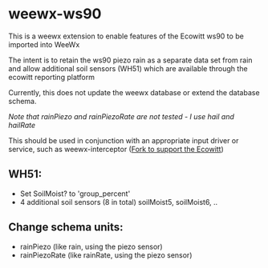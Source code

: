 # weewx-ws90

This is a weewx extension to enable features of the Ecowitt ws90 to be imported into WeeWx

The intent is to retain the ws90 piezo rain as a separate data set from rain and allow additional soil sensors (WH51) which are available through the ecowitt reporting platform

Currently, this does not update the weewx database or extend the database schema.

*Note that rainPiezo and rainPiezoRate are not tested - I use hail and hailRate*

This should be used in conjunction with an appropriate input driver or service, such as weewx-interceptor ([Fork to support the Ecowitt]( https://github.com/erudita/weewx-interceptor))

## WH51:
* Set SoilMoist? to 'group_percent'
* 4 additional soil sensors (8 in total) soilMoist5, soilMoist6, ..

## Change schema units:

* rainPiezo (like rain, using the piezo sensor)
* rainPiezoRate (like rainRate, using the piezo sensor)
